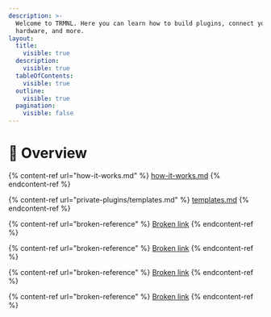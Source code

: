 ```yaml
---
description: >-
  Welcome to TRMNL. Here you can learn how to build plugins, connect your own
  hardware, and more.
layout:
  title:
    visible: true
  description:
    visible: true
  tableOfContents:
    visible: true
  outline:
    visible: true
  pagination:
    visible: false
---
```


# 👋 Overview

{% content-ref url="how-it-works.md" %}
[how-it-works.md](how-it-works.md)
{% endcontent-ref %}

{% content-ref url="private-plugins/templates.md" %}
[templates.md](private-plugins/templates.md)
{% endcontent-ref %}

{% content-ref url="broken-reference" %}
[Broken link](broken-reference)
{% endcontent-ref %}

{% content-ref url="broken-reference" %}
[Broken link](broken-reference)
{% endcontent-ref %}

{% content-ref url="broken-reference" %}
[Broken link](broken-reference)
{% endcontent-ref %}

{% content-ref url="broken-reference" %}
[Broken link](broken-reference)
{% endcontent-ref %}
